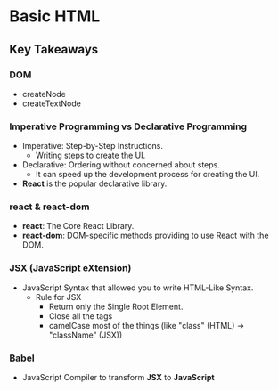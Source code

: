 # Basic HTML

## Key Takeaways

### DOM

- createNode
- createTextNode

### Imperative Programming vs Declarative Programming

- Imperative: Step-by-Step Instructions.
  - Writing steps to create the UI.
- Declarative: Ordering without concerned about steps.
  - It can speed up the development process for creating the UI.
- **React** is the popular declarative library.

### react & react-dom

- **react**: The Core React Library.
- **react-dom**: DOM-specific methods providing to use React with the DOM.

### JSX (JavaScript eXtension)

- JavaScript Syntax that allowed you to write HTML-Like Syntax.
  - Rule for JSX
    - Return only the Single Root Element.
    - Close all the tags
    - camelCase most of the things (like "class" (HTML) -> "className" (JSX))

### Babel

- JavaScript Compiler to transform **JSX** to **JavaScript**
